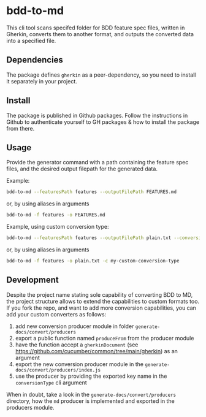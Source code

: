# bdd-to-md

This cli tool scans specifed folder for BDD feature spec files, written in Gherkin, converts them to another format, and outputs the converted data into a specified file.

## Dependencies

The package defines `gherkin` as a peer-dependency, so you need to install it separately in your project.

## Install

The package is published in Github packages. Follow the instructions in Github to authenticate yourself to GH packages & how to install the package from there.

## Usage

Provide the generator command with a path containing the feature spec files, and the desired output filepath for the generated data.

Example:

```bash
bdd-to-md --featuresPath features --outputFilePath FEATURES.md
```

or, by using aliases in arguments

```bash
bdd-to-md -f features -o FEATURES.md
```

Example, using custom conversion type:


```bash
bdd-to-md --featuresPath features --outputFilePath plain.txt --conversionType my-custom-conversion-type
```

or, by using aliases in arguments

```bash
bdd-to-md -f features -o plain.txt -c my-custom-conversion-type
```

## Development

Despite the project name stating sole capability of converting BDD to MD, the project structure allows to extend the capabilities to custom formats too. If you fork the repo, and want to add more conversion capabilities, you can add your custom converters as follows:

1. add new conversion producer module in folder `generate-docs/convert/producers`
2. export a public function named `produceFrom` from the producer module
3. have the function accept a `gherkinDocument` (see https://github.com/cucumber/common/tree/main/gherkin) as an argument
4. export the new conversion producer module in the `generate-docs/convert/producers/index.js`
5. use the producer by providing the exported key name in the `conversionType` cli argument

When in doubt, take a look in the `generate-docs/convert/producers` directory, how the `md` producer is implemented and exported in the producers module.
